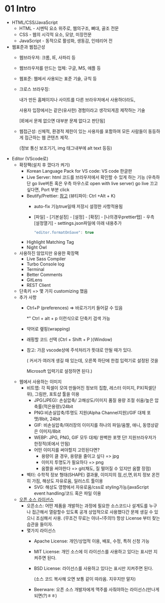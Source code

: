 # 01 Intro

* HTML/CSS/JavaScript
  * HTML - 시멘틱 요소 위주로, 웹의구조, 뼈대, 골조 전문
  * CSS - 웹의 시각적 요소, 모양, 미장전문
  * JavaScript - 동적으로 활성화, 생동감, 인테리어 전
* 웹표준과 웹접근성
  * 웹브라우저: 크롬, IE, 사파리 등
  * 웹브라우저를 만드는 업체: 구글, MS, 애플 등
  * 웹표준: 웹에서 사용되는 표준 기술, 규칙 등
  * 크로스 브라우징:  

    내가 만든 홈페이지나 사이트를 다른 브라우저에서 사용하더라도,  

    사용자 입장에서는 같은\(유사한\) 경험이라고 생각되게끔 제작하는 기술  

    \[IE에서 문제 없으면 대부분 문제 없다고 판단됨\]

  * 웹접근성: 신체적, 환경적 제한이 있는 사용자를 포함하여 모든 사람들이 동등하게 접근하는 웹 콘텐츠 제작.  

    \(정보 통신 보조기기, img 태그내부에 alt text 등등\)
* Editor \(VScode로\)
  * 확장팩\(설치 후 껐다가 켜기\)
    * Korean Language Pack for VS code: VS code 한글판
    * Live Server: html 코드를 브라우저에서 확인할 수 있게 하는 기능 \(우측하단 go live버튼 혹은 우측 마우스로 open with live server\) go live 끄고 싶다면, Port 부분 click
    * Beutify/Prettier: [참고](https://ux.stories.pe.kr/150) \(뷰티파이: Ctrl +Alt + K\)
      * auto-fix 기능true일때 저장시 설정한 사항적용됨
      * \[파일\] - \[기본설정\] - \[설정\] - \[확장\] - \[나의경우prettier탭\] - 우측 \[설정열기\] - settings.json파일에 아래 내용추가 

        ```javascript
        "editor.formatOnSave": true
        ```
    * Highlight Matching Tag
    * Night Owl
  * 사용하진 않았지만 유용한 확장팩
    * Live Sass Compiler
    * Turbo Console log
    * Terminal
    * Better Comments
    * GitLens
    * REST Client
  * 단축키 =&gt; 몇 가지 customizing 했음
  * 추가 사항
    * Ctrl+P \(preferences\) =&gt; 바로가기키 들어갈 수 있음

      \*" Ctrl + alt + p 이런식으로 단축키 검색 가능

    * 약어로 랲핑\(wrapping\)
    * 래핑할 코드 선택 \(Ctrl + Shift + P \)\(Window\)
    * 참고: 가끔 vscode상에 주석처리가 뜻대로 안될 때가 있다.  

      \( 커서가 여러개 생길 때 있는데, 오른쪽 하단에 한컴 입력기로 설정된 것을  

      Microsoft 입력기로 설정하면 된다.\)
  * 웹에서 사용하는 이미지
    * 비트맵: 각 픽셀이 모여 만들어진 정보의 집합, 레스터 이미지, PX\(픽셀단위\), 그림판, 포토샵 툴을 이용
      * JPG\(JPEG\): 손실압축/ 고해상도/이미지 품질 용량 조절 쉬움/높은 압축률\(적은용량\)/24bit
      * PNG:비손실압축/투명도 지원\(Alpha Channel지원\)/GIF 대체 포맷/8bit, 24bit
      * GIF: 비손실압축/여러장의 이미지를 하나의 파일/움짤, 애니, 동영상같은 이미지/8bit
      * WEBP: JPG, PNG, GIF 모두 대체/ 완벽한 포맷 단! 지원브라우저가 한정적\(IE에서 안됨\)
      * 어떤 이미지를 써야할지 고민된다면?
        * 용량이 클 경우, 용량을 줄이고 싶다 =&gt; jpg
        * 이미지 투명도가 필요하다 =&gt; png
        * 움짤을 써야한다 =&gt; git\(채도, 질 떨어질 수 있지만 움짤 장점\)
    * 벡터: 수학적 정보 형태\(SHAPE\) 결과물, 이미지의 점,선,면,위치 정보 온전히 가짐, 해상도 자유로움, 일러스트 툴이용
      * SVG: 해상도 영향에서 자유로움/css로 styling가능/javaScript event handling/코드 혹은 파일 이용
  * [오픈 소스 라이선스](https://github.com/minhee0327/TIL/tree/81746b4da401afb35cc01098f77208ebecd3b13e/HTML&CSS/OpenSource.org)
    * 오픈소스: 어떤 제품을 개발하는 과정에 필요한 소스코드나 설계도를 누구나 접근해서 열람할수 있도록 공개 상업적으로 사용했다간 문제 생길 수 있으니 조심해서 사용. \(무조건 무료는 아녀~!주의!!\) 항상 License 부터 찾는 습관을 들이자.
    * 몇가지 라이선스
      * Apache License: 개인/상업적 이용, 배포, 수정, 특허 신청 가능
      * MIT License: 개인 소스에 이 라이선스를 사용하고 있다는 표시만 지켜주면 된다.
      * BSD License: 라이선스를 사용하고 있다는 표시만 지켜주면 된다.  

        \(소스 코드 복사해 오면 보통 같이 따라옴. 지우지만 말자\)

      * Beerware: 오픈 소스 개발자에게 맥주를 사줘야하는 라이선스\(만나게 되면\(?\)ㅎㅎ\)

